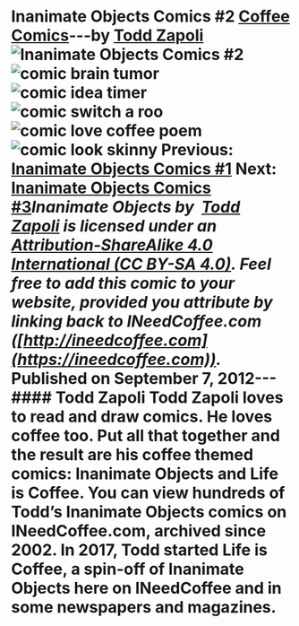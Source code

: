 # Inanimate Objects Comics #2 [Coffee Comics](https://ineedcoffee.com/section/coffee-comics/)---by [Todd Zapoli](https://ineedcoffee.com/by/todd-zapoli/)![Inanimate Objects Comics #2](https://ineedcoffee.com/images/posts/inanimate-objects-comics-2/Inanimate-Objects-Coffee-Comics640x400.jpg)![comic brain tumor](https://ineedcoffee.com/assets/comic-brain-tumor1.Bxy6GQCh_Z6uw8u.webp)![comic idea timer](https://ineedcoffee.com/assets/comic-idea_timer.CQj1OkBN_1oQJyf.webp)![comic switch a roo](https://ineedcoffee.com/assets/comic-switch-a-roo.BtC3lUQ8_f5ewc.webp)![comic love coffee poem](https://ineedcoffee.com/assets/comic-love-coffee-poem.C2_qAZWC_2wfWjU.webp)![comic look skinny](https://ineedcoffee.com/assets/comic-look-skinny.BbtK9NnS_OwjO5.webp) Previous: [Inanimate Objects Comics #1](https://ineedcoffee.com/inanimate-objects-comics-1/) Next: [Inanimate Objects Comics #3](https://ineedcoffee.com/inanimate-objects-comics-3/)_Inanimate Objects by  [Todd Zapoli](https://ineedcoffee.com/) is licensed under an  [Attribution-ShareAlike 4.0 International (CC BY-SA 4.0)](https://creativecommons.org/licenses/by-sa/4.0/). Feel free to add this comic to your website, provided you attribute by linking back to INeedCoffee.com ([http://ineedcoffee.com](https://ineedcoffee.com))._ Published on September 7, 2012--- #### Todd Zapoli Todd Zapoli loves to read and draw comics. He loves coffee too. Put all that together and the result are his coffee themed comics: Inanimate Objects and Life is Coffee. You can view hundreds of Todd’s Inanimate Objects comics on INeedCoffee.com, archived since 2002. In 2017, Todd started Life is Coffee, a spin-off of Inanimate Objects here on INeedCoffee and in some newspapers and magazines.